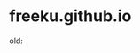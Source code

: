 # freeku.github.io
old:
<!DOCTYPE html>
<html lang="en">
<head>
    <style>
        .blink {
            animation: blinker 2.5s linear infinite;
            color: rgb(255, 221, 0);
            -webkit-text-stroke-width: 1px;
            -webkit-text-stroke-color: rgb(255, 0, 0);
        }

        @keyframes blinker {
            70% {
                opacity: 0.75;
            }
        }
    </style>
    <meta charset="UTF-8">
    <meta name="viewport" content="width=device-width, initial-scale=1.0">
    <title>eternoironline.com</title>
</head>
<body style="background-image: url(https://i.imgur.com/dHjutsI.png);">
    <marquee direction="up" class="blink" scrollamount="30"><p style="font-size: 3em;">soon</p></marquee>
    <marquee direction="down" class="blink" scrollamount="30"><p style="font-size: 3em;">soon</p></marquee>
    <marquee direction="left" scrollamount="10"><img src="https://i.imgur.com/Nq6tgUl.gif" alt="iNSTAgRAM: eternoironline"></marquee>
    <marquee direction="right" class="blink" scrollamount="30"><p style="font-size: 3em;">soon</p></marquee>
    <marquee direction="left" class="blink" scrollamount="30"><p style="font-size: 3em;">soon</p></marquee>
    
</body>
</html>
